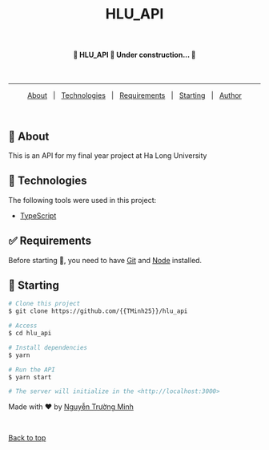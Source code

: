 <div align="center" id="top"> 
  <!-- <img src="./.github/app.gif" alt="Hlu_api" /> -->

<!-- &#xa0; -->

  <!-- <a href="https://hlu_api.netlify.app">Demo</a> -->
</div>

<h1 align="center">HLU_API</h1>

<!-- <p align="center">
  <img alt="Github top language" src="https://img.shields.io/github/languages/top/{{YOUR_GITHUB_USERNAME}}/hlu_api?color=56BEB8">

  <img alt="Github language count" src="https://img.shields.io/github/languages/count/{{YOUR_GITHUB_USERNAME}}/hlu_api?color=56BEB8">

  <img alt="Repository size" src="https://img.shields.io/github/repo-size/{{YOUR_GITHUB_USERNAME}}/hlu_api?color=56BEB8">

  <img alt="License" src="https://img.shields.io/github/license/{{YOUR_GITHUB_USERNAME}}/hlu_api?color=56BEB8">

  <img alt="Github issues" src="https://img.shields.io/github/issues/{{YOUR_GITHUB_USERNAME}}/hlu_api?color=56BEB8" />

  <img alt="Github forks" src="https://img.shields.io/github/forks/{{YOUR_GITHUB_USERNAME}}/hlu_api?color=56BEB8" />

  <img alt="Github stars" src="https://img.shields.io/github/stars/{{YOUR_GITHUB_USERNAME}}/hlu_api?color=56BEB8" />
</p> -->

<!-- Status -->

<br>

<h4 align="center"> 
	🚧  HLU_API 🚀 Under construction...  🚧
</h4>

<br>

<hr>

<p align="center">
  <a href="#dart-about">About</a> &#xa0; | &#xa0; 
  <!-- <a href="#sparkles-features">Features</a> &#xa0; | &#xa0; -->
  <a href="#rocket-technologies">Technologies</a> &#xa0; | &#xa0;
  <a href="#white_check_mark-requirements">Requirements</a> &#xa0; | &#xa0;
  <a href="#checkered_flag-starting">Starting</a> &#xa0; | &#xa0;
  <!-- <a href="#memo-license">License</a> &#xa0; | &#xa0; -->
  <a href="https://github.com/{{TMinh25}}" target="_blank">Author</a>
</p>

<br>

## :dart: About

This is an API for my final year project at Ha Long University

<!-- Project: <a href='https://github.com/{{TMinh25}}/hlu_api'>Ha Long University</a> -->

<!-- ## :sparkles: Features ##

:heavy_check_mark: Feature 1;\
:heavy_check_mark: Feature 2;\
:heavy_check_mark: Feature 3; -->

## :rocket: Technologies

The following tools were used in this project:

- [TypeScript](https://www.typescriptlang.org/)

## :white_check_mark: Requirements

Before starting :checkered_flag:, you need to have [Git](https://git-scm.com) and [Node](https://nodejs.org/en/) installed.

## :checkered_flag: Starting

```bash
# Clone this project
$ git clone https://github.com/{{TMinh25}}/hlu_api

# Access
$ cd hlu_api

# Install dependencies
$ yarn

# Run the API
$ yarn start

# The server will initialize in the <http://localhost:3000>
```

Made with :heart: by <a href="https://github.com/{{TMinh25}}" target="_blank">Nguyễn Trường Minh</a>

&#xa0;

<a href="#top">Back to top</a>
